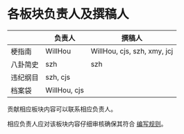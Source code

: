 # 各板块负责人及撰稿人

|          | 负责人       | 撰稿人                      |
| -------- | ------------ | --------------------------- |
| 梗指南   | WillHou      | WillHou, cjs, szh, xmy, jcj |
| 八卦简史 | szh          | szh                         |
| 违纪纲目 | szh, cjs     |                             |
| 档案袋   | WillHou, cjs |                             |

贡献相应板块内容可以联系相应负责人。

相应负责人应对该板块内容仔细审核确保其符合 [编写规则](rules.md)。
